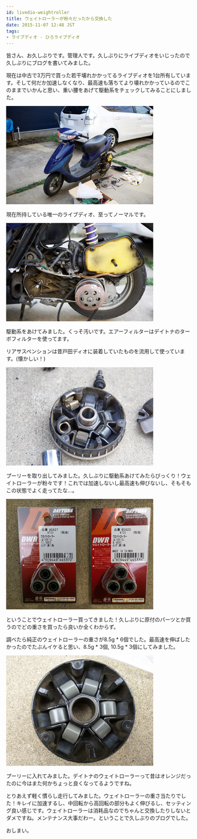 ```yaml
---
id: livedio-weightroller
title: ウェイトローラーが粉々だったから交換した
date: 2015-11-07 12:48 JST
tags:
- ライブディオ - ひろライブディオ
---
```


<p class="sentence spacing">
皆さん、お久しぶりです。管理人です。久しぶりにライブディオをいじったので久しぶりにブログを書いてみました。
</p>

<p class="sentence spacing10">
現在は中古で3万円で買った若干壊れかかってるライブディオを1台所有しています。そして何だか加速しなくなり、最高速も落ちてより壊れかかっているのでこのままでいかんと思い、重い腰をあげて駆動系をチェックしてみることにしました。
</p>

<div class="center spacing"><img class="img-fluid" src="/photo/diary/20151107_1.jpg" alt=""></div>

<p class="sentence spacing10">
現在所持している唯一のライブディオ、至ってノーマルです。
</p>

<div class="center spacing"><img class="img-fluid" src="/photo/diary/20151107_2.jpg" alt=""></div>

<p class="sentence spacing">
駆動系をあけてみました。くっそ汚いです。エアーフィルターはデイトナのターボフィルターを使ってます。
</p>

<p class="sentence spacing10">
リアサスペンションは昔戸田ディオに装着していたものを流用して使っています。(懐かしい！)
</p>

<div class="center spacing"><img class="img-fluid" src="/photo/diary/20151107_3.jpg" alt=""></div>

<p class="sentence spacing10">
プーリーを取り出してみました。久しぶりに駆動系あけてみたらびっくり！ウェイトローラーが粉々です！これでは加速しないし最高速も伸びないし、そもそもこの状態でよく走ってたな…。
</p>

<div class="center spacing"><img class="img-fluid" src="/photo/diary/20151107_4.jpg" alt=""></div>

<p class="sentence spacing">
ということでウェイトローラー買ってきました！久しぶりに原付のパーツとか買うのでどの重さを買ったら良いか全くわからず。
</p>

<p class="sentence spacing10">
調べたら純正のウェイトローラーの重さが8.5g * 6個でした。最高速を伸ばしたかったのでたぶんイケると思い、8.5g * 3個, 10.5g * 3個にしてみました。
</p>

<div class="center spacing"><img class="img-fluid" src="/photo/diary/20151107_5.jpg" alt=""></div>

<p class="sentence spacing">
プーリーに入れてみました。デイトナのウェイトローラーって昔はオレンジだったのに今はまた何かちょっと良くなってるようですね。
</p>

<p class="sentence spacing10">
とりあえず軽く慣らし走行してみました。ウェイトローラーの重さ当たりでした！キレイに加速するし、中回転から高回転の部分もよく伸びるし、セッティング良い感じです。ウェイトローラーは消耗品なのでちゃんと交換したりしないとダメですね。メンテナンス大事だわー。ということで久しぶりのブログでした。
</p>

<p class="sentence">
おしまい。
</p>
